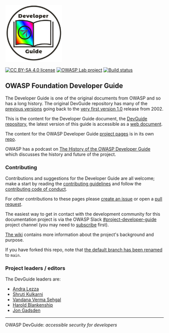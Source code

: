 <a href="https://devguide.owasp.org/"><img src="docs/assets/images/dg_logo_di.png" alt="DevGuide logo" height="180px"/></a>

[![CC BY-SA 4.0 license](https://img.shields.io/github/license/owasp/DevGuide.svg)](license.txt)
[![OWASP Lab project](https://img.shields.io/badge/owasp-lab%20project-f7b73c.svg)](https://www.owasp.org/projects)
[![Build status](https://github.com/OWASP/DevGuide/actions/workflows/ci.yaml/badge.svg?event=push)][build]

## OWASP Foundation Developer Guide

The Developer Guide is one of the original documents from OWASP and so has a long history.
The original DevGuide repository has many of the [previous versions][versions]
going back to the [very first version 1.0][original] release from 2002.

This is the content for the Developer Guide document, the [DevGuide repository][devguide],
the latest version of this guide is accessible as a [web document][latest].

The content for the OWASP Developer Guide [project pages][project-pages] is in its own [repo][project-repo].

OWASP has a podcast on [The History of the OWASP Developer Guide][history]
which discusses the history and future of the project.

### Contributing

Contributions and suggestions for the Developer Guide are all welcome;
make a start by reading the [contributing guidelines][guide] and follow the [contributing code of conduct][conduct].

For other contributions to these pages please [create an issue][issues] or open a [pull request][request].

The easiest way to get in contact with the development community for this documentation project
is via the OWASP Slack [#project-developer-guide][project] project channel
(you may need to [subscribe](https://owasp.org/slack/invite) first).

[The wiki][wiki] contains more information about the project's background and purpose.

If you have forked this repo, note that [the default branch has been renamed][faq1] to `main`.

### Project leaders / editors

The DevGuide leaders are:

* [Andra Lezza](mailto:andra.lezza@owasp.org)
* [Shruti Kulkarni](mailto:shruti.kulkarni@owasp.org)
* [Vandana Verma Sehgal](mailto:vandana.verma@owasp.org)
* [Harold Blankenship](mailto:harold.blankenship@owasp.org)
* [Jon Gadsden](mailto:jon.gadsden@owasp.org)

----

OWASP DevGuide: _accessible security for developers_

[build]: https://github.com/OWASP/www-project-developer-guide/actions/workflows/ci.yaml
[conduct]: https://github.com/OWASP/DevGuide/blob/main/code_of_conduct.md
[devguide]: https://github.com/OWASP/DevGuide
[faq1]: https://github.com/OWASP/DevGuide/wiki/FAQs#the-default-branch-has-been-renamed
[guide]: https://github.com/OWASP/DevGuide/blob/main/contributing.md
[history]: https://www.youtube.com/watch?v=niqV55vPTfw
[issues]: https://github.com/OWASP/DevGuide/issues/new/choose
[latest]: https://devguide.owasp.org/
[original]: https://github.com/OWASP/DevGuide/blob/1d24d140de3724b6f95655e53b8d0cc6689fbfd8/DevGuide1.0/OWASPBuildingSecureWebApplicationsAndWebServices-V1.0.pdf
[project]: https://owasp.slack.com/messages/C04QN6CMNAC
[project-pages]: https://owasp.org/www-project-developer-guide/
[project-repo]: https://github.com/OWASP/www-project-developer-guide
[request]: https://github.com/OWASP/DevGuide/pulls
[versions]: https://github.com/OWASP/DevGuide/wiki#old-versions
[wiki]: https://github.com/OWASP/DevGuide/wiki
